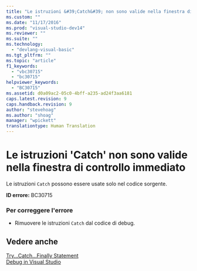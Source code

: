 ```yaml
---
title: "Le istruzioni &#39;Catch&#39; non sono valide nella finestra di controllo immediato | Microsoft Docs"
ms.custom: ""
ms.date: "11/17/2016"
ms.prod: "visual-studio-dev14"
ms.reviewer: ""
ms.suite: ""
ms.technology: 
  - "devlang-visual-basic"
ms.tgt_pltfrm: ""
ms.topic: "article"
f1_keywords: 
  - "vbc30715"
  - "bc30715"
helpviewer_keywords: 
  - "BC30715"
ms.assetid: d0a09ac2-05c0-4bff-a235-ad24f3aa6181
caps.latest.revision: 9
caps.handback.revision: 9
author: "stevehoag"
ms.author: "shoag"
manager: "wpickett"
translationtype: Human Translation
---
```

# Le istruzioni &#39;Catch&#39; non sono valide nella finestra di controllo immediato
Le istruzioni `Catch` possono essere usate solo nel codice sorgente.  
  
 **ID errore:** BC30715  
  
### Per correggere l'errore  
  
-   Rimuovere le istruzioni `Catch` dal codice di debug.  
  
## Vedere anche  
 [Try...Catch...Finally Statement](../../visual-basic/language-reference/statements/try-catch-finally-statement.md)   
 [Debug in Visual Studio](/visual-studio/debugger/debugging-in-visual-studio)